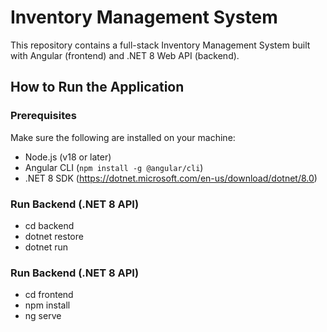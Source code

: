 # Inventory Management System

This repository contains a full-stack Inventory Management System built with Angular (frontend) and .NET 8 Web API (backend).

## How to Run the Application

### Prerequisites

Make sure the following are installed on your machine:

- Node.js (v18 or later)
- Angular CLI (`npm install -g @angular/cli`)
- .NET 8 SDK (https://dotnet.microsoft.com/en-us/download/dotnet/8.0)

### Run Backend (.NET 8 API)

- cd backend
- dotnet restore
- dotnet run

### Run Backend (.NET 8 API)
- cd frontend
- npm install
- ng serve
